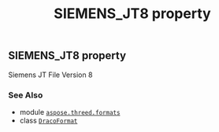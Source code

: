 ﻿---
title: SIEMENS_JT8 property
second_title: Aspose.3D for Python via .NET API References
description: 
type: docs
weight: 460
url: /aspose.threed.formats/dracoformat/siemens_jt8/
is_root: false
---

## SIEMENS_JT8 property


Siemens JT File Version 8

### See Also
* module [`aspose.threed.formats`](../../)
* class [`DracoFormat`](/3d/python-net/aspose.threed.formats/dracoformat)
